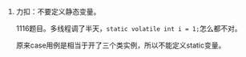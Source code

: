 1. 力扣：不要定义静态变量。
   
    1116题目。多线程调了半天，`static volatile int i = 1;`怎么都不对。

    原来case用例是相当于开了三个类实例，所以不能定义static变量。